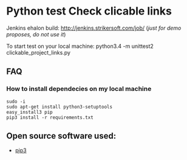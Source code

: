 # Python test Check clicable links

Jenkins ehalon build: http://jenkins.strikersoft.com/job/ (*just for demo proposes, do not use it*)

To start test on your local machine:
    python3.4 -m unittest2 clickable_project_links.py

## FAQ
### How to install dependecies on my local machine

    sudo -i
    sudo apt-get install python3-setuptools
    easy_install3 pip
    pip3 install -r requirements.txt

## Open source software used:
- [pip3](http://stackoverflow.com/questions/6587507/how-to-install-pip-with-python-3)